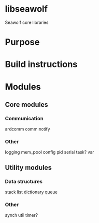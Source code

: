# libseawolf
Seawolf core libraries

# Purpose

# Build instructions

# Modules
## Core modules
### Communication
ardcomm
comm
notify

### Other
logging
mem_pool
config
pid
serial
task?
var

## Utility modules
### Data structures
stack
list
dictionary
queue

### Other
synch
util
timer?
